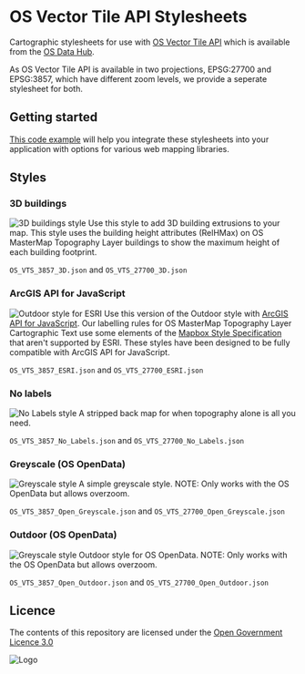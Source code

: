 # OS Vector Tile API Stylesheets
Cartographic stylesheets for use with [OS Vector Tile API](https://osdatahub.os.uk/docs/vts/overview) which is available from the [OS Data Hub](https://osdatahub.os.uk/).

As OS Vector Tile API is available in two projections, EPSG:27700 and EPSG:3857, which have different zoom levels, we provide a seperate stylesheet for both.

## Getting started
[This code example](https://labs.os.uk/public/os-data-hub-examples/os-vector-tile-api/vts-example-custom-style) will help you integrate these stylesheets into your application with options for various web mapping libraries.

## Styles

### 3D buildings
![3D buildings style](https://raw.githubusercontent.com/OrdnanceSurvey/OS-Vector-Tile-API-Stylesheets/master/img/3D.png?token=ABO7BDPMSG7HQGJR2PFLQAC7CAVKO)
Use this style to add 3D building extrusions to your map. 
This style uses the building height attributes (RelHMax) on OS MasterMap Topography Layer buildings to show the maximum height of each building footprint.

`OS_VTS_3857_3D.json` and `OS_VTS_27700_3D.json`

### ArcGIS API for JavaScript
![Outdoor style for ESRI](https://raw.githubusercontent.com/OrdnanceSurvey/OS-Vector-Tile-API-Stylesheets/master/img/ESRI.png?token=ABO7BDNVY5EAUPI3SA7HKJS7CAVLM)
Use this version of the Outdoor style with [ArcGIS API for JavaScript](https://developers.arcgis.com/javascript/).
Our labelling rules for OS MasterMap Topography Layer Cartographic Text use some elements of the [Mapbox Style Specification](https://docs.mapbox.com/mapbox-gl-js/style-spec/) that aren't supported by ESRI. These styles have been designed to be fully compatible with ArcGIS API for JavaScript.

`OS_VTS_3857_ESRI.json` and `OS_VTS_27700_ESRI.json`

### No labels
![No Labels style](https://raw.githubusercontent.com/OrdnanceSurvey/OS-Vector-Tile-API-Stylesheets/master/img/No_Labels.png?token=ABO7BDKQGF3HCISPXJGM2AC7CAVMO)
A stripped back map for when topography alone is all you need.

`OS_VTS_3857_No_Labels.json` and `OS_VTS_27700_No_Labels.json`

### Greyscale (OS OpenData)
![Greyscale style](https://raw.githubusercontent.com/OrdnanceSurvey/OS-Vector-Tile-API-Stylesheets/master/img/Greyscale.png?token=ABO7BDKEPGIQZMZARFM6WVS7CAVL6)
A simple greyscale style.
NOTE: Only works with the OS OpenData but allows overzoom.

`OS_VTS_3857_Open_Greyscale.json` and `OS_VTS_27700_Open_Greyscale.json`

### Outdoor (OS OpenData)
![Greyscale style](https://raw.githubusercontent.com/OrdnanceSurvey/OS-Vector-Tile-API-Stylesheets/master/img/ESRI.png?token=ABO7BDNVY5EAUPI3SA7HKJS7CAVLM)
Outdoor style for OS OpenData.
NOTE: Only works with the OS OpenData but allows overzoom.

`OS_VTS_3857_Open_Outdoor.json` and `OS_VTS_27700_Open_Outdoor.json`

## Licence

The contents of this repository are licensed under the [Open Government Licence 3.0](https://www.nationalarchives.gov.uk/doc/open-government-licence/version/)

![Logo](http://www.nationalarchives.gov.uk/images/infoman/ogl-symbol-41px-retina-black.png "OGL logo")

